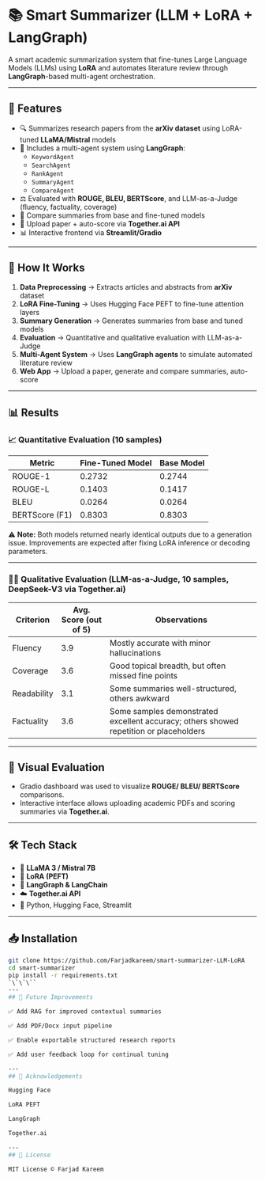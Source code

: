 # 📚 Smart Summarizer (LLM + LoRA + LangGraph)

A smart academic summarization system that fine-tunes Large Language Models (LLMs) using **LoRA** and automates literature review through **LangGraph**-based multi-agent orchestration.

---

## 🚀 Features

- 🔍 Summarizes research papers from the **arXiv dataset** using LoRA-tuned **LLaMA/Mistral** models  
- 🤖 Includes a multi-agent system using **LangGraph**:  
  - `KeywordAgent`  
  - `SearchAgent`  
  - `RankAgent`  
  - `SummaryAgent`  
  - `CompareAgent`  
- ⚖️ Evaluated with **ROUGE, BLEU, BERTScore**, and LLM-as-a-Judge (fluency, factuality, coverage)  
- 🧪 Compare summaries from base and fine-tuned models  
- 🧠 Upload paper + auto-score via **Together.ai API**  
- 📊 Interactive frontend via **Streamlit/Gradio**  

---

## 🔧 How It Works

1. **Data Preprocessing** → Extracts articles and abstracts from **arXiv** dataset  
2. **LoRA Fine-Tuning** → Uses Hugging Face PEFT to fine-tune attention layers  
3. **Summary Generation** → Generates summaries from base and tuned models  
4. **Evaluation** → Quantitative and qualitative evaluation with LLM-as-a-Judge  
5. **Multi-Agent System** → Uses **LangGraph agents** to simulate automated literature review  
6. **Web App** → Upload a paper, generate and compare summaries, auto-score  

---

## 📊 Results

### 📈 Quantitative Evaluation (10 samples)

| Metric         | Fine-Tuned Model | Base Model |
|----------------|------------------|------------|
| ROUGE-1        | 0.2732           | 0.2744     |
| ROUGE-L        | 0.1403           | 0.1417     |
| BLEU           | 0.0264           | 0.0264     |
| BERTScore (F1) | 0.8303           | 0.8303     |

⚠️ **Note:** Both models returned nearly identical outputs due to a generation issue. Improvements are expected after fixing LoRA inference or decoding parameters.

---

### 🧑‍⚖️ Qualitative Evaluation (LLM-as-a-Judge, 10 samples, DeepSeek-V3 via Together.ai)

| Criterion   | Avg. Score (out of 5) | Observations |
|-------------|------------------------|--------------|
| Fluency     | 3.9 | Mostly accurate with minor hallucinations |
| Coverage    | 3.6 | Good topical breadth, but often missed fine points |
| Readability | 3.1 | Some summaries well-structured, others awkward |
| Factuality  | 3.6 | Some samples demonstrated excellent accuracy; others showed repetition or placeholders |

---

## 🎨 Visual Evaluation

- Gradio dashboard was used to visualize **ROUGE/ BLEU/ BERTScore** comparisons.  
- Interactive interface allows uploading academic PDFs and scoring summaries via **Together.ai**.  

---

## 🛠 Tech Stack

- 🦙 **LLaMA 3 / Mistral 7B**  
- 🌿 **LoRA (PEFT)**  
- 🔗 **LangGraph & LangChain**  
- ☁️ **Together.ai API**  
- 🐍 Python, Hugging Face, Streamlit  

---

## 📥 Installation

```bash
git clone https://github.com/Farjadkareem/smart-summarizer-LLM-LoRA
cd smart-summarizer
pip install -r requirements.txt
`\`\`\``
---
## 📌 Future Improvements

✅ Add RAG for improved contextual summaries

✅ Add PDF/Docx input pipeline

✅ Enable exportable structured research reports

✅ Add user feedback loop for continual tuning

---
## 👏 Acknowledgements

Hugging Face

LoRA PEFT

LangGraph

Together.ai

---
## 📜 License

MIT License © Farjad Kareem
